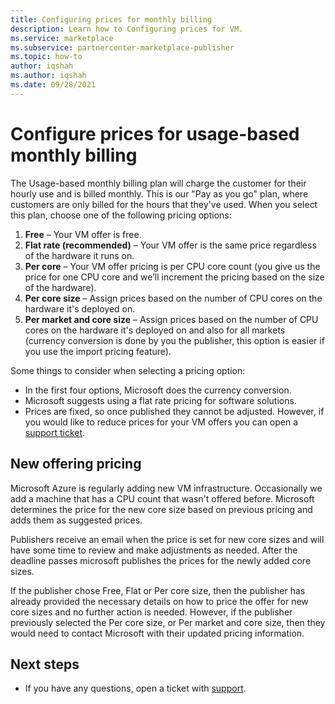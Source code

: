 ```yaml
---
title: Configuring prices for monthly billing
description: Learn how to Configuring prices for VM.
ms.service: marketplace 
ms.subservice: partnercenter-marketplace-publisher
ms.topic: how-to
author: iqshah
ms.author: iqshah
ms.date: 09/28/2021
---
```


# Configure prices for usage-based monthly billing

The Usage-based monthly billing plan will charge the customer for their hourly use and is billed monthly. This is our "Pay as you go" plan, where customers are only billed for the hours that they've used.
When you select this plan, choose one of the following pricing options:

1. **Free** – Your VM offer is free.
2. **Flat rate (recommended)** – Your VM offer is the same price regardless of the hardware it runs on.
3. **Per core** – Your VM offer pricing is per CPU core count (you give us the price for one CPU core and we’ll increment the pricing based on the size of the hardware).
4. **Per core size** – Assign prices based on the number of CPU cores on the hardware it's deployed on.
5. **Per market and core size** – Assign prices based on the number of CPU cores on the hardware it's deployed on and also for all markets (currency conversion is done by you the publisher, this option is easier if you use the import pricing feature).

Some things to consider when selecting a pricing option:

- In the first four options, Microsoft does the currency conversion.
- Microsoft suggests using a flat rate pricing for software solutions.
- Prices are fixed, so once published they cannot be adjusted. However, if you would like to reduce prices for your VM offers you can open a [support ticket](/azure/marketplace/support).

## New offering pricing

Microsoft Azure is regularly adding new VM infrastructure. Occasionally we add a machine that has a CPU count that wasn't offered before. Microsoft determines the price for the new core size based on previous pricing and adds them as suggested prices.

Publishers receive an email when the price is set for new core sizes and will have some time to review and make adjustments as needed. After the deadline passes microsoft publishes the prices for the newly added core sizes.

If the publisher chose Free, Flat or Per core size, then the publisher has already provided the necessary details on how to price the offer for new core sizes and no further action is needed. However, if the publisher previously selected the Per core size, or Per market and core size, then they would need to contact Microsoft with their updated pricing information.

## Next steps

- If you have any questions, open a ticket with [support](/azure/marketplace/support).